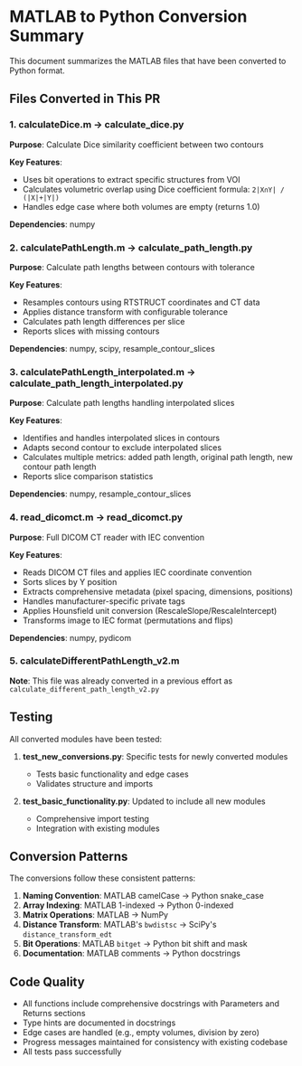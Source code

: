 # MATLAB to Python Conversion Summary

This document summarizes the MATLAB files that have been converted to Python format.

## Files Converted in This PR

### 1. calculateDice.m → calculate_dice.py
**Purpose**: Calculate Dice similarity coefficient between two contours

**Key Features**:
- Uses bit operations to extract specific structures from VOI
- Calculates volumetric overlap using Dice coefficient formula: `2|X∩Y| / (|X|+|Y|)`
- Handles edge case where both volumes are empty (returns 1.0)

**Dependencies**: numpy

### 2. calculatePathLength.m → calculate_path_length.py
**Purpose**: Calculate path lengths between contours with tolerance

**Key Features**:
- Resamples contours using RTSTRUCT coordinates and CT data
- Applies distance transform with configurable tolerance
- Calculates path length differences per slice
- Reports slices with missing contours

**Dependencies**: numpy, scipy, resample_contour_slices

### 3. calculatePathLength_interpolated.m → calculate_path_length_interpolated.py
**Purpose**: Calculate path lengths handling interpolated slices

**Key Features**:
- Identifies and handles interpolated slices in contours
- Adapts second contour to exclude interpolated slices
- Calculates multiple metrics: added path length, original path length, new contour path length
- Reports slice comparison statistics

**Dependencies**: numpy, resample_contour_slices

### 4. read_dicomct.m → read_dicomct.py
**Purpose**: Full DICOM CT reader with IEC convention

**Key Features**:
- Reads DICOM CT files and applies IEC coordinate convention
- Sorts slices by Y position
- Extracts comprehensive metadata (pixel spacing, dimensions, positions)
- Handles manufacturer-specific private tags
- Applies Hounsfield unit conversion (RescaleSlope/RescaleIntercept)
- Transforms image to IEC format (permutations and flips)

**Dependencies**: numpy, pydicom

### 5. calculateDifferentPathLength_v2.m
**Note**: This file was already converted in a previous effort as `calculate_different_path_length_v2.py`

## Testing

All converted modules have been tested:

1. **test_new_conversions.py**: Specific tests for newly converted modules
   - Tests basic functionality and edge cases
   - Validates structure and imports

2. **test_basic_functionality.py**: Updated to include all new modules
   - Comprehensive import testing
   - Integration with existing modules

## Conversion Patterns

The conversions follow these consistent patterns:

1. **Naming Convention**: MATLAB camelCase → Python snake_case
2. **Array Indexing**: MATLAB 1-indexed → Python 0-indexed
3. **Matrix Operations**: MATLAB → NumPy
4. **Distance Transform**: MATLAB's `bwdistsc` → SciPy's `distance_transform_edt`
5. **Bit Operations**: MATLAB `bitget` → Python bit shift and mask
6. **Documentation**: MATLAB comments → Python docstrings

## Code Quality

- All functions include comprehensive docstrings with Parameters and Returns sections
- Type hints are documented in docstrings
- Edge cases are handled (e.g., empty volumes, division by zero)
- Progress messages maintained for consistency with existing codebase
- All tests pass successfully
